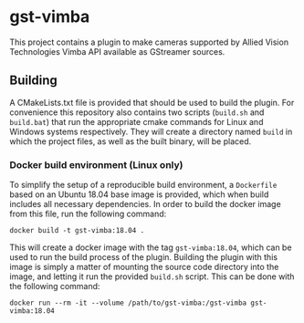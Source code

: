 # gst-vimba
This project contains a plugin to make cameras supported by Allied Vision Technologies Vimba API
available as GStreamer sources.

## Building
A CMakeLists.txt file is provided that should be used to build the plugin. For convenience this
repository also contains two scripts (`build.sh` and `build.bat`) that run the appropriate cmake
commands for Linux and Windows systems respectively. They will create a directory named `build` in
which the project files, as well as the built binary, will be placed.

### Docker build environment (Linux only)
To simplify the setup of a reproducible build environment, a `Dockerfile` based on an Ubuntu 18.04
base image is provided, which when build includes all necessary dependencies. In order to build the
docker image from this file, run the following command:
```
docker build -t gst-vimba:18.04 .
```

This will create a docker image with the tag `gst-vimba:18.04`, which can be used to run the build
process of the plugin. Building the plugin with this image is simply a matter of mounting the source
code directory into the image, and letting it run the provided `build.sh` script. This can be done
with the following command:
```
docker run --rm -it --volume /path/to/gst-vimba:/gst-vimba gst-vimba:18.04
```
